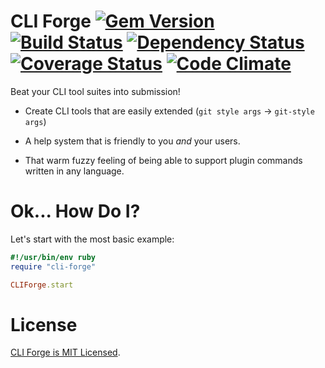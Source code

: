 CLI Forge [![Gem Version](https://badge.fury.io/rb/cli-forge.png)](https://rubygems.org/gems/cli-forge) [![Build Status](https://secure.travis-ci.org/nevir/cli-forge.png?branch=master)](http://travis-ci.org/nevir/cli-forge) [![Dependency Status](https://gemnasium.com/nevir/cli-forge.png)](https://gemnasium.com/nevir/cli-forge) [![Coverage Status](https://coveralls.io/repos/nevir/cli-forge/badge.png?branch=master)](https://coveralls.io/r/nevir/cli-forge) [![Code Climate](https://codeclimate.com/github/nevir/cli-forge.png)](https://codeclimate.com/github/nevir/cli-forge)
=========

Beat your CLI tool suites into submission!

* Create CLI tools that are easily extended (`git style args` -> `git-style args`)

* A help system that is friendly to you _and_ your users.

* That warm fuzzy feeling of being able to support plugin commands written in
  any language.


Ok... How Do I?
===============

Let's start with the most basic example:

```ruby
#!/usr/bin/env ruby
require "cli-forge"

CLIForge.start
```


License
=======

[CLI Forge is MIT Licensed](MIT-LICENSE.md).
